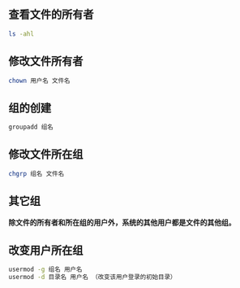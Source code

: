 ## 查看文件的所有者
```bash
ls -ahl
```
## 修改文件所有者
```bash
chown 用户名 文件名
```
## 组的创建
```bash
groupadd 组名
```
## 修改文件所在组
```bash
chgrp 组名 文件名
```
## 其它组
**除文件的所有者和所在组的用户外，系统的其他用户都是文件的其他组。**
## 改变用户所在组
```bash
usermod -g 组名 用户名
usermod -d 目录名 用户名 （改变该用户登录的初始目录）
```